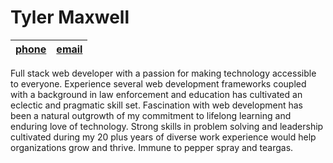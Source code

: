 # Tyler Maxwell


|[phone]|[email]|
|:---:|:---:|

Full stack web developer with a passion for making technology accessible to everyone.  Experience several web development frameworks coupled with a background in law enforcement and education has cultivated an eclectic and pragmatic skill set. Fascination with web development has been a natural outgrowth of my commitment to lifelong learning and enduring love of technology. Strong skills in problem solving and leadership cultivated during my 20 plus years of diverse work experience would help organizations grow and thrive. Immune to pepper spray and teargas. 




[link]: https://www.tylermaxwell.co
[linkback]: https://www.tylermaxwell.co/resume
[email]: mailto:tylermaxwell661@gmail.com
[phone]: tel:8185191814